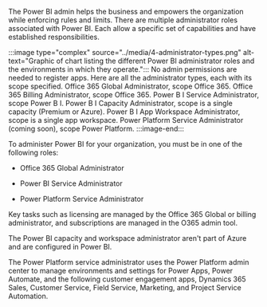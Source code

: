 The Power BI admin helps the business and empowers the organization while enforcing rules and limits. There are multiple administrator roles associated with Power BI. Each allow a specific set of capabilities and have established responsibilities.

:::image type="complex" source="../media/4-administrator-types.png" alt-text="Graphic of chart listing the different Power BI administrator roles and the environments in which they operate.":::
   No admin permissions are needed to register apps. Here are all the administrator types, each with its scope specified. Office 365 Global Administrator, scope Office 365. Office 365 Billing Administrator, scope Office 365. Power B I Service Administrator, scope Power B I. Power B I Capacity Administrator, scope is a single capacity (Premium or Azure). Power B I App Workspace Administrator, scope is a single app workspace. Power Platform Service Administrator (coming soon), scope Power Platform.
:::image-end:::

To administer Power BI for your organization, you must be in one of the following roles:

- Office 365 Global Administrator

- Power BI Service Administrator

- Power Platform Service Administrator

Key tasks such as licensing are managed by the Office 365 Global or billing administrator, and subscriptions are managed in the O365 admin tool.

The Power BI capacity and workspace administrator aren't part of Azure and are configured in Power BI.

The Power Platform service administrator uses the Power Platform admin center to manage environments and settings for Power Apps, Power Automate, and the following customer engagement apps, Dynamics 365 Sales, Customer Service, Field Service, Marketing, and Project Service Automation.
